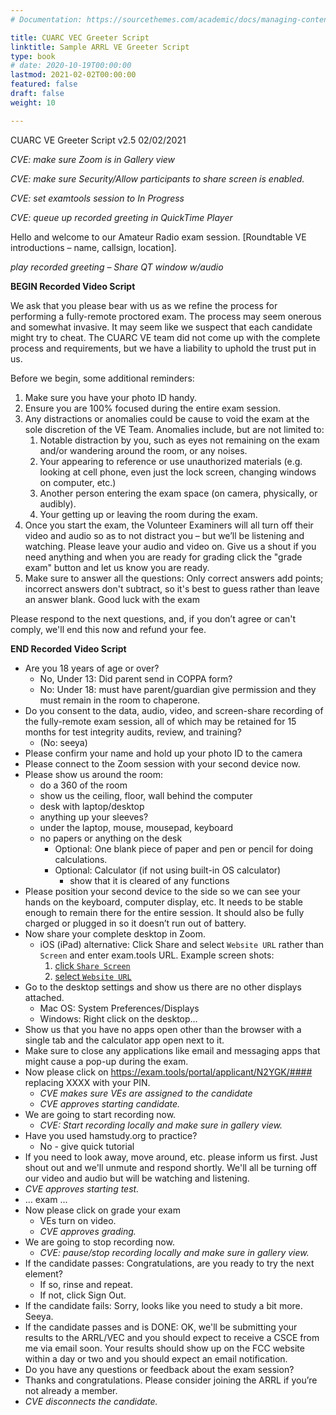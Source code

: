 ```yaml
---
# Documentation: https://sourcethemes.com/academic/docs/managing-content/

title: CUARC VEC Greeter Script
linktitle: Sample ARRL VE Greeter Script
type: book
# date: 2020-10-19T00:00:00
lastmod: 2021-02-02T00:00:00
featured: false
draft: false
weight: 10

---
```

CUARC VE Greeter Script
v2.5 02/02/2021


_CVE: make sure Zoom is in Gallery view_

_CVE: make sure Security/Allow participants to share screen is enabled._

_CVE: set examtools session to In Progress_

_CVE: queue up recorded greeting in QuickTime Player_

Hello and welcome to our Amateur Radio exam session. [Roundtable VE introductions – name, callsign, location].

_play recorded greeting – Share QT window w/audio_

**BEGIN Recorded Video Script**

We ask that you please bear with us as we refine the process for
performing a fully-remote proctored exam. The process may seem onerous
and somewhat invasive. It may seem like we suspect that each candidate
might try to cheat. The CUARC VE team did not come up with the
complete process and requirements, but we have a liability to uphold
the trust put in us.


Before we begin, some additional reminders:
1. Make sure you have your photo ID handy.
2. Ensure you are 100% focused during the entire exam session.
3. Any distractions or anomalies could be cause to void the exam at the sole discretion of the VE Team. Anomalies include, but are not limited to:
   1. Notable distraction by you, such as eyes not remaining on the exam and/or wandering around the room, or any noises.
   2. Your appearing to reference or use unauthorized materials (e.g. looking at cell phone, even just the lock screen, changing windows on computer, etc.)
   3. Another person entering the exam space (on camera, physically, or audibly).
   4. Your getting up or leaving the room during the exam.
4. Once you start the exam, the Volunteer Examiners will all turn off their video and audio so as to not distract you – but we’ll be listening and watching. Please leave your audio and video on. Give us a shout if you need anything and when you are ready for grading click the "grade exam" button and let us know you are ready.
5. Make sure to answer all the questions: Only correct answers add points; incorrect answers don't subtract, so it's best to guess rather than leave an answer blank. Good luck with the exam


Please respond to the next questions, and, if you don’t agree or can't comply, we'll end this now and refund your fee.

**END Recorded Video Script**

* Are you 18 years of age or over?
   * No, Under 13: Did parent send in COPPA form?
   * No: Under 18: must have parent/guardian give permission and they must remain in the room to chaperone.
* Do you consent to the data, audio, video, and screen-share recording of the fully-remote exam session, all of which may be retained for 15 months for test integrity audits, review, and training?
   * (No: seeya)
* Please confirm your name and hold up your photo ID to the camera
* Please connect to the Zoom session with your second device now.
* Please show us around the room:
   * do a 360 of the room
   * show us the ceiling, floor, wall behind the computer
   * desk with laptop/desktop
   * anything up your sleeves?
   * under the laptop, mouse, mousepad, keyboard
   * no papers or anything on the desk
      * Optional: One blank piece of paper and pen or pencil for doing calculations.
      * Optional: Calculator (if not using built-in OS calculator)
         * show that it is cleared of any functions
* Please position your second device to the side so we can see your hands on the keyboard, computer display, etc. It needs to be stable enough to remain there for the entire session. It should also be fully charged or plugged in so it doesn’t run out of battery.
* Now share your complete desktop in Zoom.
  * iOS (iPad) alternative: Click Share and select  `Website URL` rather than `Screen` and enter exam.tools URL.
    Example screen shots:
    1. [click `Share Screen`](../images/iOS-zoom-share.png)
    2. [select `Website URL`](../images/iOS-zoom-website.jpeg)
* Go to the desktop settings and show us there are no other displays attached.
   * Mac OS: System Preferences/Displays
   * Windows: Right click on the desktop…
* Show us that you have no apps open other than the browser with a single tab and the calculator app open next to it.  
* Make sure to close any applications like email and messaging apps that might cause a pop-up during the exam.
* Now please click on https://exam.tools/portal/applicant/N2YGK/#### replacing XXXX with your PIN.
   * _CVE makes sure VEs are assigned to the candidate_
   * _CVE approves starting candidate._
* We are going to start recording now.  
   * _CVE: Start recording locally and make sure in gallery view._
* Have you used hamstudy.org to practice?
   * No - give quick tutorial
* If you need to look away, move around, etc. please inform us first. Just shout out and we'll unmute and respond shortly. We'll all be turning off our video and audio but will be watching and listening.
* _CVE approves starting test._
* … exam ...
* Now please click on grade your exam
   * VEs turn on video.
   * _CVE approves grading._
* We are going to stop recording now.  
   * _CVE: pause/stop recording locally and make sure in gallery view._
* If the candidate passes: Congratulations, are you ready to try the next element?
   * If so, rinse and repeat.
   * If not, click Sign Out.
* If the candidate fails: Sorry, looks like you need to study a bit more. Seeya.
* If the candidate passes and is DONE: OK, we'll be submitting your results to the ARRL/VEC and you should expect to receive a CSCE from me via email soon. Your results should show up on the FCC website within a day or two and you should expect an email notification.
* Do you have any questions or feedback about the exam session?
* Thanks and congratulations. Please consider joining the ARRL if you’re not already a member.
* _CVE disconnects the candidate._
